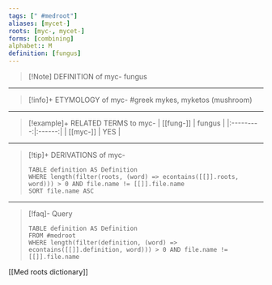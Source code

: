 ```yaml
---
tags: [" #medroot"]
aliases: [mycet-]
roots: [myc-, mycet-]
forms: [combining]
alphabet:: M
definition: [fungus]
---
```

>[!Note] DEFINITION of myc-
>fungus
_____
>[!info]+ ETYMOLOGY of myc-
>#greek mykes, myketos (mushroom)
_____
>[!example]+ RELATED TERMS to myc-
>| [[fung-]] | fungus |
|:---------:|:------:|
| [[myc-]]  |  YES   |
_____
>[!tip]+ DERIVATIONS of myc-
>```dataview
>TABLE definition AS Definition 
>WHERE length(filter(roots, (word) => econtains([[]].roots, word))) > 0 AND file.name != [[]].file.name
>SORT file.name ASC
>```
___
>[!faq]- Query
>```dataview
>TABLE definition AS Definition
>FROM #medroot
>WHERE length(filter(definition, (word) => econtains([[]].definition, word))) > 0 AND file.name != [[]].file.name
>```

[[Med roots dictionary]]